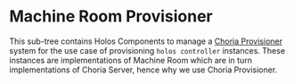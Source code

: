 # Machine Room Provisioner

This sub-tree contains Holos Components to manage a [Choria Provisioner][1]
system for the use case of provisioning `holos controller` instances.  These
instances are implementations of Machine Room which are in turn implementations
of Choria Server, hence why we use Choria Provisioner.

[1]: https://choria-io.github.io/provisioner/
